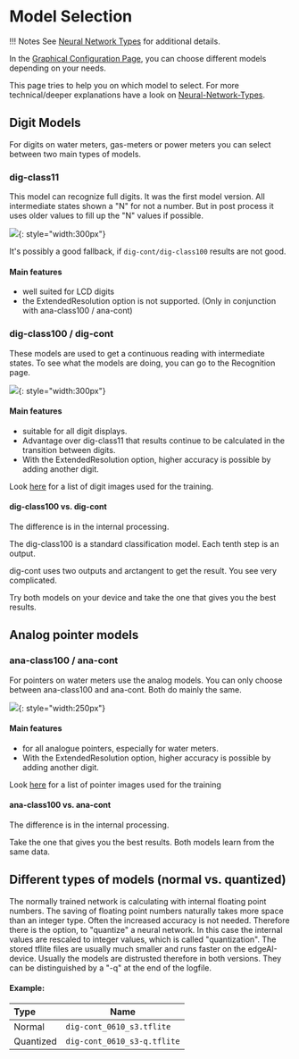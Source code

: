 # Model Selection

!!! Notes
    See [Neural Network Types](../Neural-Network-Types) for additional details.

In the [Graphical Configuration Page](../Graphical-configuration), you can choose different models depending on your needs.

This page tries to help you on which model to select.
For more technical/deeper explanations have a look on [Neural-Network-Types](../Neural-Network-Types).

## Digit Models

For digits on water meters, gas-meters or power meters you can select between two main types of models.

### dig-class11

This model can recognize full digits. It was the first model version. All intermediate states shown a "N" for not a number. But in post process it uses older values to fill up the "N" values if possible.

![](img/dig-class11.png){: style="width:300px"}

It's possibly a good fallback, if `dig-cont/dig-class100` results are not good.

#### Main features

* well suited for LCD digits
* the ExtendedResolution option is not supported. (Only in conjunction with ana-class100 / ana-cont)


### dig-class100 / dig-cont

These models are used to get a continuous reading with intermediate states. To see what the models are doing, you can go to the Recognition page.

![](img/dig-class100.png){: style="width:300px"}


#### Main features

* suitable for all digit displays.
* Advantage over dig-class11 that results continue to be calculated in the transition between digits.
* With the ExtendedResolution option, higher accuracy is possible by adding another digit.

Look [here](https://jomjol.github.io/neural-network-digital-counter-readout) for a list of digit images used for the training.

#### dig-class100 vs. dig-cont
The difference is in the internal processing. 

The dig-class100 is a standard classification model. Each tenth step is an output. 

dig-cont uses two outputs and arctangent to get the result. You see very complicated. 

Try both models on your device and take the one that gives you the best results.

## Analog pointer models

### ana-class100 / ana-cont

For pointers on water meters use the analog models. You can only choose between ana-class100 and ana-cont. Both do mainly the same.

![](img/ana-class100.png){: style="width:250px"}

#### Main features

* for all analogue pointers, especially for water meters.
* With the ExtendedResolution option, higher accuracy is possible by adding another digit.

Look [here](https://jomjol.github.io/neural-network-analog-needle-readout/) for a list of pointer images used for the training

#### ana-class100 vs. ana-cont

The difference is in the internal processing.

Take the one that gives you the best results. Both models learn from the same data.



## Different types of models (normal vs. quantized)

The normally trained network is calculating with internal floating point numbers. The saving of floating point numbers naturally takes more space than an integer type. Often the increased accuracy is not needed. Therefore there is the option, to "quantize" a neural network. In this case the internal values are rescaled to integer values, which is called "quantization". The stored tflite files are usually much smaller and runs faster on the edgeAI-device.
Usually the models are distrusted therefore in both versions. They can be distinguished by a "-q" at the end of the logfile.

#### Example:

| Type      | Name                        |
| :-------- | --------------------------- |
| Normal    | `dig-cont_0610_s3.tflite`   |
| Quantized | `dig-cont_0610_s3-q.tflite` |